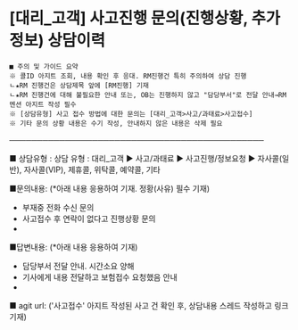 # [대리_고객] 사고진행 문의(진행상황, 추가 정보) 상담이력

```
■ 주의 및 가이드 요약  
※ 콜ID 아지트 조회, 내용 확인 후 응대. RM진행건 특히 주의하여 상담 진행  
ㄴ★RM 진행건은 상담제목 앞에 [RM진행] 기재  
ㄴ★RM 진행건에 대해 불필요한 안내 또는, OB는 진행하지 않고 "담당부서"로 전달 안내→RM멘션 아지트 작성 필수  
※ [상담유형] 사고 접수 방법에 대한 문의는 [대리_고객>사고/과태료>사고접수]  
※ 기타 문의 상황 내용은 수기 작성, 안내하지 않은 내용은 삭제 필요
```

──────────────────────────────────────────────

■ 상담유형 : 상담 유형 : 대리\_고객 ▶ 사고/과태료 ▶ 사고진행/정보요청 ▶ 자사콜(일반), 자사콜(VIP), 제휴콜, 위탁콜, 예약콜, 기타

■문의내용: (\*아래 내용 응용하여 기재. 정황(사유) 필수 기재)  
- 부재중 전화 수신 문의  
- 사고접수 후 연락이 없다고 진행상황 문의  
-

■답변내용: (\*아래 내용 응용하여 기재)  
- 담당부서 전달 안내. 시간소요 양해  
- 기사에게 내용 전달하고 보험접수 요청했음 안내  
-

■ agit url: ('사고접수' 아지트 작성된 사고 건 확인 후, 상담내용 스레드 작성하고 링크 기재)